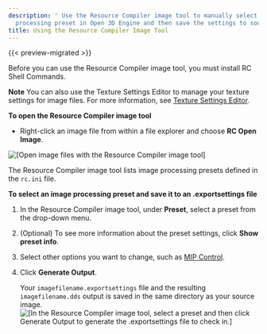 ```yaml
---
description: ' Use the Resource Compiler image tool to manually select an image
  processing preset in Open 3D Engine and then save the settings to source control. '
title: Using the Resource Compiler Image Tool
---
```


{{< preview-migrated >}}

Before you can use the Resource Compiler image tool, you must install RC Shell Commands.

**Note**
You can also use the Texture Settings Editor to manage your texture settings for image files. For more information, see [Texture Settings Editor](/docs/userguide/texture-settings-editor.md).

**To open the Resource Compiler image tool**
+ Right\-click an image file from within a file explorer and choose **RC Open Image**.

![\[Open image files with the Resource Compiler image tool\]](/images/user-guide/assets/pipeline/asset-pipeline-images-resourcecompiler-2.png)

The Resource Compiler image tool lists image processing presets defined in the `rc.ini` file.

**To select an image processing preset and save it to an .exportsettings file**

1. In the Resource Compiler image tool, under **Preset**, select a preset from the drop\-down menu.

1. \(Optional\) To see more information about the preset settings, click **Show preset info**.

1. Select other options you want to change, such as [MIP Control](/docs/userguide/assets/generating-mipmaps.md).

1. Click **Generate Output**.

   Your `imagefilename.exportsettings` file and the resulting `imagefilename.dds` output is saved in the same directory as your source image.
![\[In the Resource Compiler image tool, select a preset and then click Generate Output to generate the .exportsettings file to check in.\]](/images/user-guide/assets/pipeline/asset-pipeline-images-resourcecompiler.jpg)
